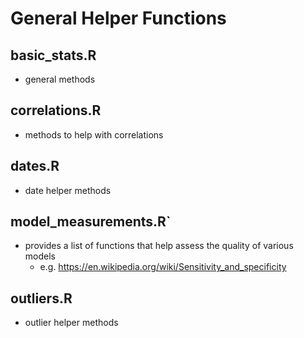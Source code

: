 # General Helper Functions

## basic_stats.R
- general methods

## correlations.R
- methods to help with correlations

## dates.R
- date helper methods

## model_measurements.R`
- provides a list of functions that help assess the quality of various models
	- e.g. https://en.wikipedia.org/wiki/Sensitivity_and_specificity

## outliers.R
- outlier helper methods
